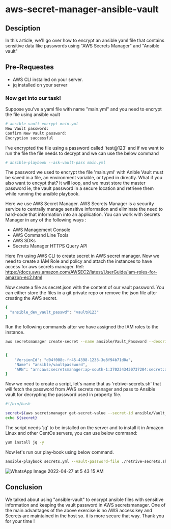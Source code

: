 # aws-secret-manager-ansible-vault
## Desciption
In this article, we'll go over how to encrypt an ansible yaml file that contains sensitive data like passwords using "AWS Secrets Manager" and "Ansible vault"

## Pre-Requestes
  - AWS CLI installed on your server.
  - jq installed on your server

### Now get into our task!

Suppose you've a yaml file with name "main.yml" and you need to encrypt the file using ansible vault

```sh
# ansible-vault encrypt main.yml
New Vault password:
Confirm New Vault password:
Encryption successful
```
I've encrypted the file using a password called 'test@123' and if we want to run the file the file needs to decrypt and we can use the below command 

```sh
# ansible-playbook --ask-vault-pass main.yml
```

The password we used to encrypt the file 'main.yml' with Anible Vault must be saved in a file, an environment variable, or typed in directly. What if you also want to encypt that? It will loop, and we must store the master password ie, the vault password in a secure location and retrieve them while running the ansible playbook.

Here we use AWS Secret Manager. AWS Secrets Manager is a security service to centrally manage sensitive information and  eliminate the need to hard-code that information into an application. You can work with Secrets Manager in any of the following ways :

   - AWS Management Console
   - AWS Command Line Tools
   - AWS SDKs
   - Secrets Manager HTTPS Query API

Here I'm using AWS CLI to create secret in AWS secret manager. Now we need to create a IAM Role and policy and attach the instances to have access for aws secrets manager. Ref: https://docs.aws.amazon.com/AWSEC2/latest/UserGuide/iam-roles-for-amazon-ec2.html

Now create a file as secret.json with the content of our vault password. You can either store the files in a git private repo or remove the json file after creating the AWS secret.
```sh
{
  "ansible_dev_vault_passwd": "vault@123"
}
```
Run the following commands after we have assigned the IAM roles to the instance.

```sh
aws secretsmanager create-secret --name ansible/Vault_Password --description "vault password" --secret-string file://secret.json --region ap-south-1


{
    "VersionId": "d04f008c-fr45-4398-1233-3e8f94b71d0a", 
    "Name": "ansible/vaultpassword", 
    "ARN": "arn:aws:secretsmanager:ap-south-1:3702343430737204:secret:ansible/Vault_Password-38cA1C"
}
```

Now we need to create a script, let's name that as 'retrive-secrets.sh' that will fetch the password from AWS secrets manager and pass to Ansible vault for decrypting the password used in property file.

```sh
#!/bin/bash

secret=$(aws secretsmanager get-secret-value --secret-id ansible/Vault_Password --region ap-south-1 | jq -r '.SecretString' | jq -r '.ansible_vault_passwd')
echo ${secret}
```
The script needs 'jq' to be installed on the server and to install it in Amazon Linux and other CentOs servers, you can use below command:
```sh
yum install jq -y
```

Now let's run our play-book using below command.

```sh
ansible-playbook secrets.yml --vault-password-file ./retrive-secrets.sh
```

![WhatsApp Image 2022-04-27 at 5 43 15 AM](https://user-images.githubusercontent.com/65948438/168184583-92df6f45-b638-4464-a22b-fd29ffb5679c.jpeg)

## Conclusion
We talked about using "ansible-vault" to encrypt ansible files with sensitive information and keeping the vault password in AWS secretsmanager. One of the main advantages of the above exercise is no AWS access key and Secrets are maintained in the host so. it is more secure that way. Thank you for your time !
